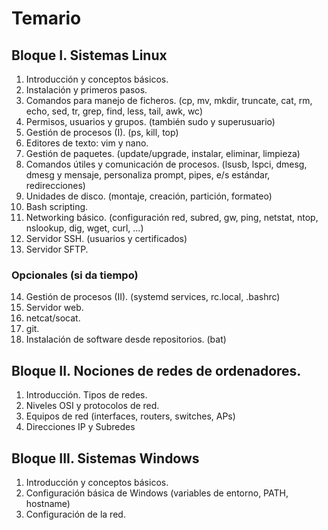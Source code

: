 # Temario

## Bloque I. Sistemas Linux

1. Introducción y conceptos básicos.
2. Instalación y primeros pasos.
3. Comandos para manejo de ficheros. (cp, mv, mkdir, truncate, cat, rm, echo, sed, tr, grep, find, less, tail, awk, wc)
4. Permisos, usuarios y grupos. (también sudo y superusuario)
5. Gestión de procesos (I). (ps, kill, top)
6. Editores de texto: vim y nano.
7. Gestión de paquetes. (update/upgrade, instalar, eliminar, limpieza)
8. Comandos útiles y comunicación de procesos. (lsusb, lspci, dmesg, dmesg y mensaje, personaliza prompt, pipes, e/s estándar, redirecciones)
9. Unidades de disco. (montaje, creación, partición, formateo)
10. Bash scripting.
11. Networking básico. (configuración red, subred, gw, ping, netstat, ntop, nslookup, dig, wget, curl, ...)
12. Servidor SSH. (usuarios y certificados)
13. Servidor SFTP.

### Opcionales (si da tiempo)

14. Gestión de procesos (II). (systemd services, rc.local, .bashrc)
15. Servidor web.
16. netcat/socat.
17. git.
18. Instalación de software desde repositorios. (bat)

## Bloque II. Nociones de redes de ordenadores.

1. Introducción. Tipos de redes.
2. Niveles OSI y protocolos de red.
3. Equipos de red (interfaces, routers, switches, APs)
4. Direcciones IP y Subredes

## Bloque III. Sistemas Windows

1. Introducción y conceptos básicos.
2. Configuración básica de Windows (variables de entorno, PATH, hostname)
3. Configuración de la red.

